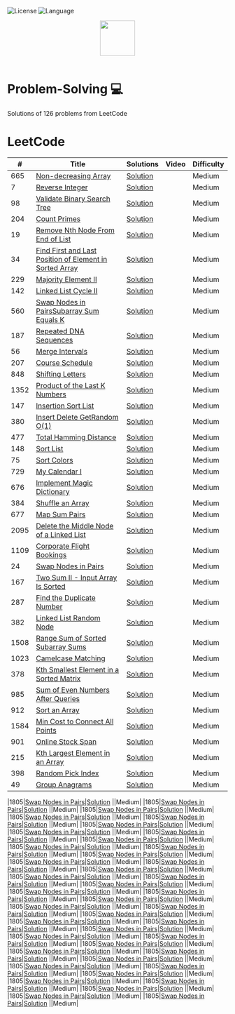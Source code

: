 ![License](https://img.shields.io/badge/License-MIT%20-red.svg)
![Language](https://img.shields.io/badge/language-Java%20%2F%20Python%20-blue.svg)
 
<p align="center">
  <a  href="https://leetcode.com">
    <img height=80 src="https://leetcode.com/static/webpack_bundles/images/logo-dark.e99485d9b.svg">
  </a>
  <br>
  <br>
</p>

# Problem-Solving 💻
Solutions of 126 problems from LeetCode

# LeetCode
|  #  |      Title     |   Solutions   | Video  | Difficulty  |                  
|-----|----------------|---------------|--------|-------------|
|665|[Non-decreasing Array](https://leetcode.com/problems/non-decreasing-array/)|[Solution](../master/Solutions/1805.java) ||Medium|
|7|[Reverse Integer](https://leetcode.com/problems/reverse-integer/)|[Solution](../master/Solutions/1805.java) ||Medium|
|98|[Validate Binary Search Tree](https://leetcode.com/problems/validate-binary-search-tree/)|[Solution](../master/Solutions/1805.java) ||Medium|
|204|[Count Primes](https://leetcode.com/problems/count-primes/)|[Solution](../master/Solutions/1805.java) ||Medium|
|19|[Remove Nth Node From End of List](https://leetcode.com/problems/remove-nth-node-from-end-of-list/)|[Solution](../master/Solutions/1805.java) ||Medium|
|34|[Find First and Last Position of Element in Sorted Array](https://leetcode.com/problems/find-first-and-last-position-of-element-in-sorted-array/)|[Solution](../master/Solutions/1805.java) ||Medium|
|229|[Majority Element II](https://leetcode.com/problems/majority-element-ii/)|[Solution](../master/Solutions/1805.java) ||Medium|
|142|[Linked List Cycle II](https://leetcode.com/problems/linked-list-cycle-ii/)|[Solution](../master/Solutions/1805.java) ||Medium|
|560|[Swap Nodes in PairsSubarray Sum Equals K](https://leetcode.com/problems/subarray-sum-equals-k/)|[Solution](../master/Solutions/1805.java) ||Medium|
|187|[Repeated DNA Sequences](https://leetcode.com/problems/repeated-dna-sequences/)|[Solution](../master/Solutions/1805.java) ||Medium|
|56|[Merge Intervals](https://leetcode.com/problems/merge-intervals/)|[Solution](../master/Solutions/1805.java) ||Medium|
|207|[Course Schedule](https://leetcode.com/problems/course-schedule/)|[Solution](../master/Solutions/1805.java) ||Medium|
|848|[Shifting Letters](https://leetcode.com/problems/shifting-letters/)|[Solution](../master/Solutions/1805.java) ||Medium|
|1352|[Product of the Last K Numbers](https://leetcode.com/problems/product-of-the-last-k-numbers/)|[Solution](../master/Solutions/1805.java) ||Medium|
|147|[Insertion Sort List](https://leetcode.com/problems/insertion-sort-list/)|[Solution](../master/Solutions/1805.java) ||Medium|
|380|[Insert Delete GetRandom O(1)](https://leetcode.com/problems/insert-delete-getrandom-o1/)|[Solution](../master/Solutions/1805.java) ||Medium|
|477|[Total Hamming Distance](https://leetcode.com/problems/total-hamming-distance/)|[Solution](../master/Solutions/1805.java) ||Medium|
|148|[Sort List](https://leetcode.com/problems/sort-list/)|[Solution](../master/Solutions/1805.java) ||Medium|
|75|[Sort Colors](https://leetcode.com/problems/sort-colors/)|[Solution](../master/Solutions/1805.java) ||Medium|
|729|[My Calendar I](https://leetcode.com/problems/my-calendar-i/)|[Solution](../master/Solutions/729.java) ||Medium|
|676|[Implement Magic Dictionary](https://leetcode.com/problems/implement-magic-dictionary/)|[Solution](../master/Solutions/676.java) ||Medium|
|384|[Shuffle an Array](https://leetcode.com/problems/shuffle-an-array/)|[Solution](../master/Solutions/384.java) ||Medium|
|677|[Map Sum Pairs](https://leetcode.com/problems/map-sum-pairs/)|[Solution](../master/Solutions/677.java) ||Medium|
|2095|[Delete the Middle Node of a Linked List](https://leetcode.com/problems/delete-the-middle-node-of-a-linked-list/)|[Solution](../master/Solutions/2095.java) ||Medium|
|1109|[Corporate Flight Bookings](https://leetcode.com/problems/corporate-flight-bookings/)|[Solution](../master/Solutions/1109.java) ||Medium|
|24|[Swap Nodes in Pairs](https://leetcode.com/problems/swap-nodes-in-pairs/)|[Solution](../master/Solutions/24.java) ||Medium|
|167|[Two Sum II - Input Array Is Sorted](https://leetcode.com/problems/two-sum-ii-input-array-is-sorted/)|[Solution](../master/Solutions/167.java) ||Medium|
|287|[Find the Duplicate Number](https://leetcode.com/problems/find-the-duplicate-number/)|[Solution](../master/Solutions/287.java) ||Medium|
|382|[Linked List Random Node](https://leetcode.com/problems/linked-list-random-node/)|[Solution](../master/Solutions/382.java) ||Medium|
|1508|[Range Sum of Sorted Subarray Sums](https://leetcode.com/problems/range-sum-of-sorted-subarray-sums/)|[Solution](../master/Solutions/1508.java) ||Medium|
|1023|[Camelcase Matching](https://leetcode.com/problems/camelcase-matching/)|[Solution](../master/Solutions/1023.java) ||Medium|
|378|[Kth Smallest Element in a Sorted Matrix](https://leetcode.com/problems/kth-smallest-element-in-a-sorted-matrix/)|[Solution](../master/Solutions/378.java) ||Medium|
|985|[Sum of Even Numbers After Queries](https://leetcode.com/problems/sum-of-even-numbers-after-queries/)|[Solution](../master/Solutions/985.java) ||Medium|
|912|[Sort an Array](https://leetcode.com/problems/sort-an-array/)|[Solution](../master/Solutions/912.java) ||Medium|
|1584|[Min Cost to Connect All Points](https://leetcode.com/problems/min-cost-to-connect-all-points/)|[Solution](../master/Solutions/1584.java) ||Medium|
|901|[Online Stock Span](https://leetcode.com/problems/online-stock-span/)|[Solution](../master/Solutions/901.java) ||Medium|
|215|[Kth Largest Element in an Array](https://leetcode.com/problems/kth-largest-element-in-an-array/)|[Solution](../master/Solutions/215.java) ||Medium|
|398|[Random Pick Index](https://leetcode.com/problems/random-pick-index/)|[Solution](../master/Solutions/398.java) ||Medium|
|49|[Group Anagrams](https://leetcode.com/problems/group-anagrams/)|[Solution](../master/Solutions/49.java) ||Medium|






































|1805|[Swap Nodes in Pairs](https://leetcode.com/problems/number-of-different-integers-in-a-string/)|[Solution](../master/Solutions/1805.java) ||Medium|
|1805|[Swap Nodes in Pairs](https://leetcode.com/problems/number-of-different-integers-in-a-string/)|[Solution](../master/Solutions/1805.java) ||Medium|
|1805|[Swap Nodes in Pairs](https://leetcode.com/problems/number-of-different-integers-in-a-string/)|[Solution](../master/Solutions/1805.java) ||Medium|
|1805|[Swap Nodes in Pairs](https://leetcode.com/problems/number-of-different-integers-in-a-string/)|[Solution](../master/Solutions/1805.java) ||Medium|
|1805|[Swap Nodes in Pairs](https://leetcode.com/problems/number-of-different-integers-in-a-string/)|[Solution](../master/Solutions/1805.java) ||Medium|
|1805|[Swap Nodes in Pairs](https://leetcode.com/problems/number-of-different-integers-in-a-string/)|[Solution](../master/Solutions/1805.java) ||Medium|
|1805|[Swap Nodes in Pairs](https://leetcode.com/problems/number-of-different-integers-in-a-string/)|[Solution](../master/Solutions/1805.java) ||Medium|
|1805|[Swap Nodes in Pairs](https://leetcode.com/problems/number-of-different-integers-in-a-string/)|[Solution](../master/Solutions/1805.java) ||Medium|
|1805|[Swap Nodes in Pairs](https://leetcode.com/problems/number-of-different-integers-in-a-string/)|[Solution](../master/Solutions/1805.java) ||Medium|
|1805|[Swap Nodes in Pairs](https://leetcode.com/problems/number-of-different-integers-in-a-string/)|[Solution](../master/Solutions/1805.java) ||Medium|
|1805|[Swap Nodes in Pairs](https://leetcode.com/problems/number-of-different-integers-in-a-string/)|[Solution](../master/Solutions/1805.java) ||Medium|
|1805|[Swap Nodes in Pairs](https://leetcode.com/problems/number-of-different-integers-in-a-string/)|[Solution](../master/Solutions/1805.java) ||Medium|
|1805|[Swap Nodes in Pairs](https://leetcode.com/problems/number-of-different-integers-in-a-string/)|[Solution](../master/Solutions/1805.java) ||Medium|
|1805|[Swap Nodes in Pairs](https://leetcode.com/problems/number-of-different-integers-in-a-string/)|[Solution](../master/Solutions/1805.java) ||Medium|
|1805|[Swap Nodes in Pairs](https://leetcode.com/problems/number-of-different-integers-in-a-string/)|[Solution](../master/Solutions/1805.java) ||Medium|
|1805|[Swap Nodes in Pairs](https://leetcode.com/problems/number-of-different-integers-in-a-string/)|[Solution](../master/Solutions/1805.java) ||Medium|
|1805|[Swap Nodes in Pairs](https://leetcode.com/problems/number-of-different-integers-in-a-string/)|[Solution](../master/Solutions/1805.java) ||Medium|
|1805|[Swap Nodes in Pairs](https://leetcode.com/problems/number-of-different-integers-in-a-string/)|[Solution](../master/Solutions/1805.java) ||Medium|
|1805|[Swap Nodes in Pairs](https://leetcode.com/problems/number-of-different-integers-in-a-string/)|[Solution](../master/Solutions/1805.java) ||Medium|
|1805|[Swap Nodes in Pairs](https://leetcode.com/problems/number-of-different-integers-in-a-string/)|[Solution](../master/Solutions/1805.java) ||Medium|
|1805|[Swap Nodes in Pairs](https://leetcode.com/problems/number-of-different-integers-in-a-string/)|[Solution](../master/Solutions/1805.java) ||Medium|
|1805|[Swap Nodes in Pairs](https://leetcode.com/problems/number-of-different-integers-in-a-string/)|[Solution](../master/Solutions/1805.java) ||Medium|
|1805|[Swap Nodes in Pairs](https://leetcode.com/problems/number-of-different-integers-in-a-string/)|[Solution](../master/Solutions/1805.java) ||Medium|
|1805|[Swap Nodes in Pairs](https://leetcode.com/problems/number-of-different-integers-in-a-string/)|[Solution](../master/Solutions/1805.java) ||Medium|
|1805|[Swap Nodes in Pairs](https://leetcode.com/problems/number-of-different-integers-in-a-string/)|[Solution](../master/Solutions/1805.java) ||Medium|
|1805|[Swap Nodes in Pairs](https://leetcode.com/problems/number-of-different-integers-in-a-string/)|[Solution](../master/Solutions/1805.java) ||Medium|
|1805|[Swap Nodes in Pairs](https://leetcode.com/problems/number-of-different-integers-in-a-string/)|[Solution](../master/Solutions/1805.java) ||Medium|
|1805|[Swap Nodes in Pairs](https://leetcode.com/problems/number-of-different-integers-in-a-string/)|[Solution](../master/Solutions/1805.java) ||Medium|
|1805|[Swap Nodes in Pairs](https://leetcode.com/problems/number-of-different-integers-in-a-string/)|[Solution](../master/Solutions/1805.java) ||Medium|
|1805|[Swap Nodes in Pairs](https://leetcode.com/problems/number-of-different-integers-in-a-string/)|[Solution](../master/Solutions/1805.java) ||Medium|
|1805|[Swap Nodes in Pairs](https://leetcode.com/problems/number-of-different-integers-in-a-string/)|[Solution](../master/Solutions/1805.java) ||Medium|
|1805|[Swap Nodes in Pairs](https://leetcode.com/problems/number-of-different-integers-in-a-string/)|[Solution](../master/Solutions/1805.java) ||Medium|
|1805|[Swap Nodes in Pairs](https://leetcode.com/problems/number-of-different-integers-in-a-string/)|[Solution](../master/Solutions/1805.java) ||Medium|
|1805|[Swap Nodes in Pairs](https://leetcode.com/problems/number-of-different-integers-in-a-string/)|[Solution](../master/Solutions/1805.java) ||Medium|
|1805|[Swap Nodes in Pairs](https://leetcode.com/problems/number-of-different-integers-in-a-string/)|[Solution](../master/Solutions/1805.java) ||Medium|
|1805|[Swap Nodes in Pairs](https://leetcode.com/problems/number-of-different-integers-in-a-string/)|[Solution](../master/Solutions/1805.java) ||Medium|
|1805|[Swap Nodes in Pairs](https://leetcode.com/problems/number-of-different-integers-in-a-string/)|[Solution](../master/Solutions/1805.java) ||Medium|
|1805|[Swap Nodes in Pairs](https://leetcode.com/problems/number-of-different-integers-in-a-string/)|[Solution](../master/Solutions/1805.java) ||Medium|
|1805|[Swap Nodes in Pairs](https://leetcode.com/problems/number-of-different-integers-in-a-string/)|[Solution](../master/Solutions/1805.java) ||Medium|
|1805|[Swap Nodes in Pairs](https://leetcode.com/problems/number-of-different-integers-in-a-string/)|[Solution](../master/Solutions/1805.java) ||Medium|
|1805|[Swap Nodes in Pairs](https://leetcode.com/problems/number-of-different-integers-in-a-string/)|[Solution](../master/Solutions/1805.java) ||Medium|
